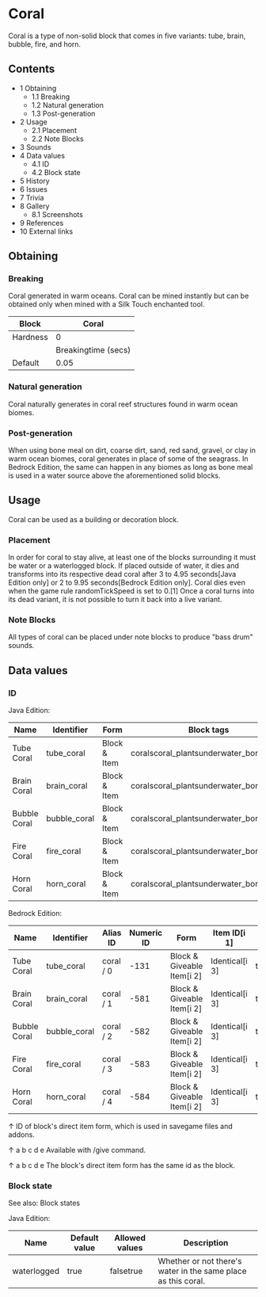 # Coral
 Coral is a type of non-solid block that comes in five variants: tube, brain, bubble, fire, and horn.

## Contents
- 1 Obtaining
	- 1.1 Breaking
	- 1.2 Natural generation
	- 1.3 Post-generation
- 2 Usage
	- 2.1 Placement
	- 2.2 Note Blocks
- 3 Sounds
- 4 Data values
	- 4.1 ID
	- 4.2 Block state
- 5 History
- 6 Issues
- 7 Trivia
- 8 Gallery
	- 8.1 Screenshots
- 9 References
- 10 External links

## Obtaining
### Breaking
Coral generated in warm oceans.
Coral can be mined instantly but can be obtained only when mined with a Silk Touch enchanted tool.

| Block    | Coral               |
|----------|---------------------|
| Hardness | 0                   |
|          | Breakingtime (secs) |
| Default  | 0.05                |

### Natural generation
Coral naturally generates in coral reef structures found in warm ocean biomes.


### Post-generation
When using bone meal on dirt, coarse dirt, sand, red sand, gravel, or clay in warm ocean biomes, coral generates in place of some of the seagrass. In Bedrock Edition, the same can happen in any biomes as long as bone meal is used in a water source above the aforementioned solid blocks.

## Usage
Coral can be used as a building or decoration block.

### Placement
In order for coral to stay alive, at least one of the blocks surrounding it must be water or a waterlogged block. If placed outside of water, it dies and transforms into its respective dead coral after 3 to 4.95 seconds‌[Java Edition  only] or 2 to 9.95 seconds‌[Bedrock Edition  only]. Coral dies even when the game rule randomTickSpeed is set to 0.[1] Once a coral turns into its dead variant, it is not possible to turn it back into a live variant.

### Note Blocks
All types of coral can be placed under note blocks to produce "bass drum" sounds.

## Data values
### ID
Java Edition:

| Name         | Identifier   | Form         | Block tags                             | Translation key              |
|--------------|--------------|--------------|----------------------------------------|------------------------------|
| Tube Coral   | tube_coral   | Block & Item | coralscoral_plantsunderwater_bonemeals | block.minecraft.tube_coral   |
| Brain Coral  | brain_coral  | Block & Item | coralscoral_plantsunderwater_bonemeals | block.minecraft.brain_coral  |
| Bubble Coral | bubble_coral | Block & Item | coralscoral_plantsunderwater_bonemeals | block.minecraft.bubble_coral |
| Fire Coral   | fire_coral   | Block & Item | coralscoral_plantsunderwater_bonemeals | block.minecraft.fire_coral   |
| Horn Coral   | horn_coral   | Block & Item | coralscoral_plantsunderwater_bonemeals | block.minecraft.horn_coral   |

Bedrock Edition:

| Name         | Identifier   | Alias ID  | Numeric ID | Form                       | Item ID[i 1]   | Translation key        |
|--------------|--------------|-----------|------------|----------------------------|----------------|------------------------|
| Tube Coral   | tube_coral   | coral / 0 | -131       | Block & Giveable Item[i 2] | Identical[i 3] | tile.coral.blue.name   |
| Brain Coral  | brain_coral  | coral / 1 | -581       | Block & Giveable Item[i 2] | Identical[i 3] | tile.coral.pink.name   |
| Bubble Coral | bubble_coral | coral / 2 | -582       | Block & Giveable Item[i 2] | Identical[i 3] | tile.coral.purple.name |
| Fire Coral   | fire_coral   | coral / 3 | -583       | Block & Giveable Item[i 2] | Identical[i 3] | tile.coral.red.name    |
| Horn Coral   | horn_coral   | coral / 4 | -584       | Block & Giveable Item[i 2] | Identical[i 3] | tile.coral.yellow.name |


↑ ID of block's direct item form, which is used in savegame files and addons.

↑ a b c d e Available with /give command.

↑ a b c d e The block's direct item form has the same id as the block.


### Block state
See also: Block states

Java Edition:

| Name        | Default value | Allowed values | Description                                                   |
|-------------|---------------|----------------|---------------------------------------------------------------|
| waterlogged | true          | falsetrue      | Whether or not there's water in the same place as this coral. |




